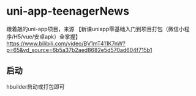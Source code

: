 # uni-app-teenagerNews
跟着敲的uni-app项目，来源
【新课uniapp零基础入门到项目打包（微信小程序/H5/vue/安卓apk）全掌握】https://www.bilibili.com/video/BV1mT411K7nW?p=65&vd_source=6b5a37b2aed8682e5d570ad604f715b1

## 启动
hbuilder启动或打包即可